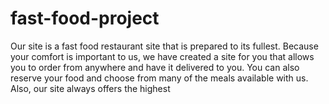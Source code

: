 # fast-food-project
 Our site is a fast food restaurant site that is prepared to its fullest. Because your comfort is important to us, we have created a site for you that allows you to order from anywhere and have it delivered to you. You can also reserve your food and choose from many of the meals available with us. Also, our site always offers the highest 
